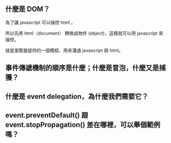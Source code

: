 ## 什麼是 DOM？
為了讓 javascript 可以操控 html 。

所以先將 html（document） 轉換成物件 (object)，這樣就可以用 javascript 來操控。

就是瀏覽器提供的一個橋樑，用來溝通 javascript 與 html。

## 事件傳遞機制的順序是什麼；什麼是冒泡，什麼又是捕獲？


## 什麼是 event delegation，為什麼我們需要它？


## event.preventDefault() 跟 event.stopPropagation() 差在哪裡，可以舉個範例嗎？
